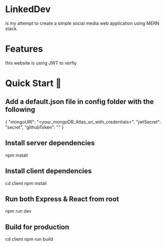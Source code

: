 # LinkedDev

is my attempt to create a simple  social media web application using MERN stack.

# Features
this website is using JWT to verfiy

# Quick Start 🚀

## Add a default.json file in config folder with the following

{
  "mongoURI": "<your_mongoDB_Atlas_uri_with_credentials>",
  "jwtSecret": "secret",
  "githubToken": "<yoursecrectaccesstoken>"
}

## Install server dependencies

npm install

## Install client dependencies

cd client
npm install

## Run both Express & React from root

npm run dev

## Build for production

cd client
npm run build



